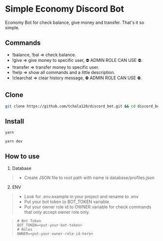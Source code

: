 # Simple Economy Discord Bot

Economy Bot for check balance, give money and transfer. That's it so simple.

## Commands

- !balance, !bal => check balance.
- !give <user> <amount> => give money to specific user, ⛔ ADMIN ROLE CAN USE ⛔.
- !transfer <user> <amount> => transfer money to specific user.
- !help => show all commands and a little description.
- !clearchat => clear history message, ⛔ ADMIN ROLE CAN USE ⛔.

## Clone

```bash
git clone https://github.com/tchala120/discord_bot.git && cd discord_bot
```

## Install

```bash
yarn

yarn dev
```

## How to use

1. Database

> - Create JSON file to root path with name is database/profiles.json

2. ENV

> - Look for .env.example in your project and rename to .env
> - Put your bot token to BOT_TOKEN variable.
> - Put your owner role id to OWNER variable for check commands that only accept owner role only.

> ```
> # Bot Token
> BOT_TOKEN=<put-your-bot-token>
> # Roles
> OWNER=<put-your-owner-role-id-here>
> ```
